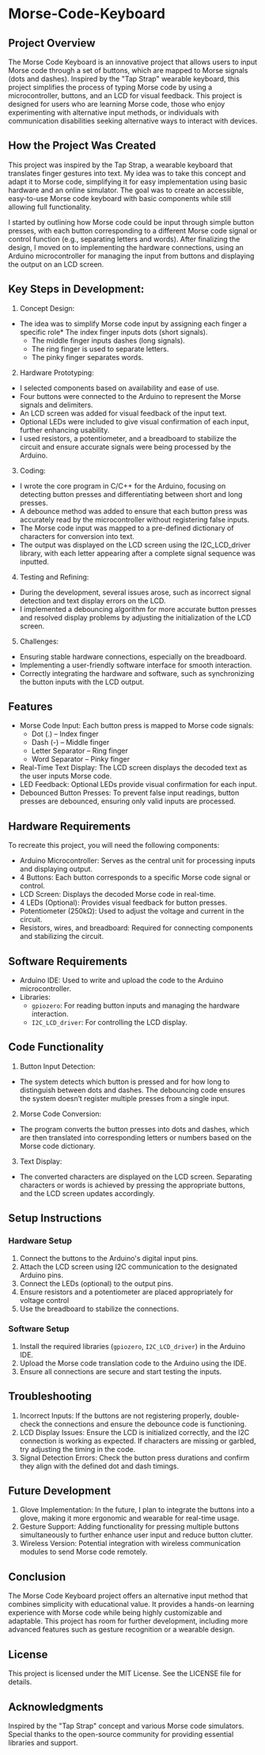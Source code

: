 # Morse-Code-Keyboard
## Project Overview
The Morse Code Keyboard is an innovative project that allows users to input Morse code through a set of buttons, which are mapped to Morse signals (dots and dashes). Inspired by the "Tap Strap" wearable keyboard, this project simplifies the process of typing Morse code by using a microcontroller, buttons, and an LCD for visual feedback. This project is designed for users who are learning Morse code, those who enjoy experimenting with alternative input methods, or individuals with communication disabilities seeking alternative ways to interact with devices.

## How the Project Was Created
This project was inspired by the Tap Strap, a wearable keyboard that translates finger gestures into text. My idea was to take this concept and adapt it to Morse code, simplifying it for easy implementation using basic hardware and an online simulator. The goal was to create an accessible, easy-to-use Morse code keyboard with basic components while still allowing full functionality.

I started by outlining how Morse code could be input through simple button presses, with each button corresponding to a different Morse code signal or control function (e.g., separating letters and words). After finalizing the design, I moved on to implementing the hardware connections, using an Arduino microcontroller for managing the input from buttons and displaying the output on an LCD screen.

## Key Steps in Development:
1. Concept Design:
- The idea was to simplify Morse code input by assigning each finger a specific role* The index finger inputs dots (short signals).
  - The middle finger inputs dashes (long signals). 
  - The ring finger is used to separate letters.
  - The pinky finger separates words.

2. Hardware Prototyping:
- I selected components based on availability and ease of use.
- Four buttons were connected to the Arduino to represent the Morse signals and delimiters.
- An LCD screen was added for visual feedback of the input text.
- Optional LEDs were included to give visual confirmation of each input, further enhancing usability.
- I used resistors, a potentiometer, and a breadboard to stabilize the circuit and ensure accurate signals were being processed by the Arduino.

3. Coding:
- I wrote the core program in C/C++ for the Arduino, focusing on detecting button presses and differentiating between short and long presses.
- A debounce method was added to ensure that each button press was accurately read by the microcontroller without registering false inputs.
- The Morse code input was mapped to a pre-defined dictionary of characters for conversion into text.
- The output was displayed on the LCD screen using the I2C_LCD_driver library, with each letter appearing after a complete signal sequence was inputted.

4. Testing and Refining:
- During the development, several issues arose, such as incorrect signal detection and text display errors on the LCD.
- I implemented a debouncing algorithm for more accurate button presses and resolved display problems by adjusting the initialization of the LCD screen.

5. Challenges:
- Ensuring stable hardware connections, especially on the breadboard.
- Implementing a user-friendly software interface for smooth interaction.
- Correctly integrating the hardware and software, such as synchronizing the button inputs with the LCD output.

## Features
- Morse Code Input: Each button press is mapped to Morse code signals:
  - Dot (.) – Index finger
  - Dash (-) – Middle finger
  - Letter Separator – Ring finger
  - Word Separator – Pinky finger
- Real-Time Text Display: The LCD screen displays the decoded text as the user inputs Morse code.
- LED Feedback: Optional LEDs provide visual confirmation for each input.
- Debounced Button Presses: To prevent false input readings, button presses are debounced, ensuring only valid inputs are processed.

## Hardware Requirements
To recreate this project, you will need the following components:

- Arduino Microcontroller: Serves as the central unit for processing inputs and displaying output.
- 4 Buttons: Each button corresponds to a specific Morse code signal or control.
- LCD Screen: Displays the decoded Morse code in real-time.
- 4 LEDs (Optional): Provides visual feedback for button presses.
- Potentiometer (250kΩ): Used to adjust the voltage and current in the circuit.
- Resistors, wires, and breadboard: Required for connecting components and stabilizing the circuit.
## Software Requirements
- Arduino IDE: Used to write and upload the code to the Arduino microcontroller.
- Libraries:
  - `gpiozero`: For reading button inputs and managing the hardware interaction.
  - `I2C_LCD_driver`: For controlling the LCD display.
## Code Functionality
1. Button Input Detection:

- The system detects which button is pressed and for how long to distinguish between dots and dashes. The debouncing code ensures the system doesn’t register multiple presses from a single input.
2. Morse Code Conversion:

- The program converts the button presses into dots and dashes, which are then translated into corresponding letters or numbers based on the Morse code dictionary.
3. Text Display:

- The converted characters are displayed on the LCD screen. Separating characters or words is achieved by pressing the appropriate buttons, and the LCD screen updates accordingly.
## Setup Instructions
### Hardware Setup
1. Connect the buttons to the Arduino's digital input pins.
2. Attach the LCD screen using I2C communication to the designated Arduino pins.
3. Connect the LEDs (optional) to the output pins.
4. Ensure resistors and a potentiometer are placed appropriately for voltage control
5. Use the breadboard to stabilize the connections.
### Software Setup
1. Install the required libraries (`gpiozero`, `I2C_LCD_driver`) in the Arduino IDE.
2. Upload the Morse code translation code to the Arduino using the IDE.
3. Ensure all connections are secure and start testing the inputs.
## Troubleshooting
1. Incorrect Inputs: If the buttons are not registering properly, double-check the connections and ensure the debounce code is functioning.
2. LCD Display Issues: Ensure the LCD is initialized correctly, and the I2C connection is working as expected. If characters are missing or garbled, try adjusting the timing in the code.
3. Signal Detection Errors: Check the button press durations and confirm they align with the defined dot and dash timings.
## Future Development
1. Glove Implementation: In the future, I plan to integrate the buttons into a glove, making it more ergonomic and wearable for real-time usage.
2. Gesture Support: Adding functionality for pressing multiple buttons simultaneously to further enhance user input and reduce button clutter.
3. Wireless Version: Potential integration with wireless communication modules to send Morse code remotely.
## Conclusion
The Morse Code Keyboard project offers an alternative input method that combines simplicity with educational value. It provides a hands-on learning experience with Morse code while being highly customizable and adaptable. This project has room for further development, including more advanced features such as gesture recognition or a wearable design.

## License
This project is licensed under the MIT License. See the LICENSE file for details.

## Acknowledgments
Inspired by the "Tap Strap" concept and various Morse code simulators.
Special thanks to the open-source community for providing essential libraries and support.
